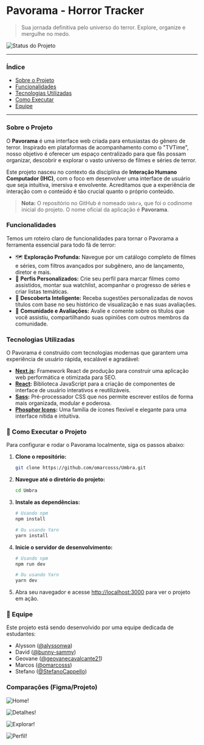 # Pavorama - Horror Tracker

> Sua jornada definitiva pelo universo do terror. Explore, organize e mergulhe no medo.

![Status do Projeto](https://img.shields.io/badge/status-Apresentável-yellow)

---

### Índice

- [Sobre o Projeto](#sobre-o-projeto)
- [Funcionalidades](#funcionalidades)
- [Tecnologias Utilizadas](#tecnologias-utilizadas)
- [Como Executar](#-como-executar-o-projeto)
- [Equipe](#-equipe)

---

### Sobre o Projeto

O **Pavorama** é uma interface web criada para entusiastas do gênero de terror. Inspirado em plataformas de acompanhamento como o "TVTime", nosso objetivo é oferecer um espaço centralizado para que fãs possam organizar, descobrir e explorar o vasto universo de filmes e séries de terror.

Este projeto nasceu no contexto da disciplina de **Interação Humano Computador (IHC)**, com o foco em desenvolver uma interface de usuário que seja intuitiva, imersiva e envolvente. Acreditamos que a experiência de interação com o conteúdo é tão crucial quanto o próprio conteúdo.

> **Nota:** O repositório no GitHub é nomeado `Umbra`, que foi o codinome inicial do projeto. O nome oficial da aplicação é **Pavorama**.

### Funcionalidades

Temos um roteiro claro de funcionalidades para tornar o Pavorama a ferramenta essencial para todo fã de terror:

-   🗺️ **Exploração Profunda:** Navegue por um catálogo completo de filmes e séries, com filtros avançados por subgênero, ano de lançamento, diretor e mais.
-   👤 **Perfis Personalizados:** Crie seu perfil para marcar filmes como assistidos, montar sua watchlist, acompanhar o progresso de séries e criar listas temáticas.
-   🔮 **Descoberta Inteligente:** Receba sugestões personalizadas de novos títulos com base no seu histórico de visualização e nas suas avaliações.
-   💬 **Comunidade e Avaliações:** Avalie e comente sobre os títulos que você assistiu, compartilhando suas opiniões com outros membros da comunidade.

### Tecnologias Utilizadas

O Pavorama é construído com tecnologias modernas que garantem uma experiência de usuário rápida, escalável e agradável:

-   **[Next.js](https://nextjs.org/):** Framework React de produção para construir uma aplicação web performática e otimizada para SEO.
-   **[React](https://reactjs.org/):** Biblioteca JavaScript para a criação de componentes de interface de usuário interativos e reutilizáveis.
-   **[Sass](https://sass-lang.com/):** Pré-processador CSS que nos permite escrever estilos de forma mais organizada, modular e poderosa.
-   **[Phosphor Icons](https://phosphoricons.com/):** Uma família de ícones flexível e elegante para uma interface nítida e intuitiva.

### 🚀 Como Executar o Projeto

Para configurar e rodar o Pavorama localmente, siga os passos abaixo:

1.  **Clone o repositório:**
    ```bash
    git clone https://github.com/omarcosss/Umbra.git
    ```

2.  **Navegue até o diretório do projeto:**
    ```bash
    cd Umbra
    ```

3.  **Instale as dependências:**
    ```bash
    # Usando npm
    npm install

    # Ou usando Yarn
    yarn install
    ```

4.  **Inicie o servidor de desenvolvimento:**
    ```bash
    # Usando npm
    npm run dev

    # Ou usando Yarn
    yarn dev
    ```

5.  Abra seu navegador e acesse [http://localhost:3000](http://localhost:3000) para ver o projeto em ação.

### 👥 Equipe

Este projeto está sendo desenvolvido por uma equipe dedicada de estudantes:

-   Alysson ([@alyssonwa](https://github.com/alyssonwa))
-   David ([@bunny-sammy](https://github.com/bunny-sammy))
-   Geovane ([@geovanecavalcante21](https://github.com/geovanecavalcante21))
-   Marcos ([@omarcosss](https://github.com/omarcosss))
-   Stefano ([@StefanoCappello](https://github.com/StefanoCappello))

### Comparações (Figma/Projeto)

![Home!](/compare/Home.png "Home")

![Detalhes!](/compare/Detalhes.png "Detalhes")

![Explorar!](/compare/Explorar.png "Explorar")

![Perfil!](/compare/Perfil.png "Perfil")